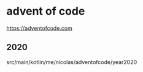 # advent of code

https://adventofcode.com

## 2020
src/main/kotlin/me/nicolas/adventofcode/year2020
